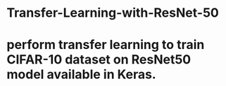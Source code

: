 # Transfer-Learning-with-ResNet-50
# perform transfer learning to train CIFAR-10 dataset on ResNet50 model available in Keras.
